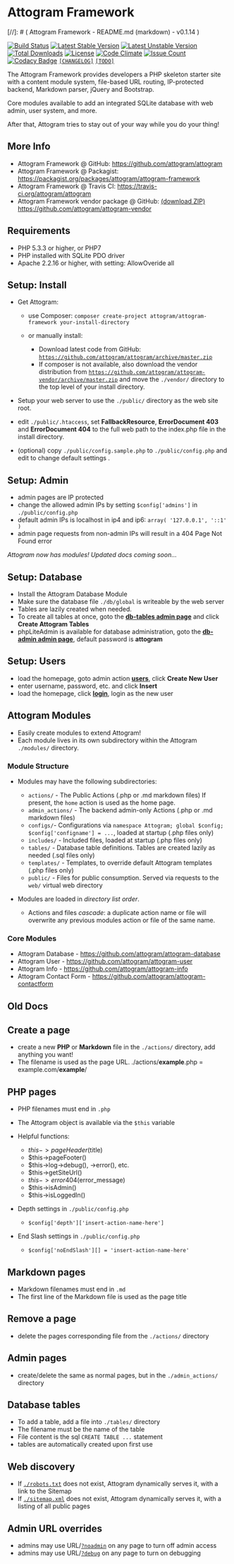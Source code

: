 # Attogram Framework
[//]: # ( Attogram Framework - README.md (markdown) - v0.1.14 )

[![Build Status](https://travis-ci.org/attogram/attogram.svg?branch=master)](https://travis-ci.org/attogram/attogram)
[![Latest Stable Version](https://poser.pugx.org/attogram/attogram-framework/v/stable)](https://packagist.org/packages/attogram/attogram-framework)
[![Latest Unstable Version](https://poser.pugx.org/attogram/attogram-framework/v/unstable)](https://packagist.org/packages/attogram/attogram-framework)
[![Total Downloads](https://poser.pugx.org/attogram/attogram-framework/downloads)](https://packagist.org/packages/attogram/attogram-framework)
[![License](https://poser.pugx.org/attogram/attogram-framework/license)](https://github.com/attogram/attogram/blob/master/LICENSE.md)
[![Code Climate](https://codeclimate.com/github/attogram/attogram/badges/gpa.svg)](https://codeclimate.com/github/attogram/attogram)
[![Issue Count](https://codeclimate.com/github/attogram/attogram/badges/issue_count.svg)](https://codeclimate.com/github/attogram/attogram)
[![Codacy Badge](https://api.codacy.com/project/badge/Grade/0a50344b228f46c98ffb06b78b99cbe0)](https://www.codacy.com/app/attogram-project/attogram?utm_source=github.com&amp;utm_medium=referral&amp;utm_content=attogram/attogram&amp;utm_campaign=Badge_Grade)
[`[CHANGELOG]`](https://github.com/attogram/attogram/blob/master/CHANGELOG.md)
[`[TODO]`](https://github.com/attogram/attogram/blob/master/TODO.md)

The Attogram Framework provides developers a PHP skeleton starter site with
a content module system, file-based URL routing, IP-protected backend,
Markdown parser, jQuery and Bootstrap.  

Core modules available to add an integrated SQLite database with web admin,
user system, and more.

After that, Attogram tries to stay out of your way while you do your thing!

## More Info

* Attogram Framework @ GitHub: https://github.com/attogram/attogram
* Attogram Framework @ Packagist: https://packagist.org/packages/attogram/attogram-framework
* Attogram Framework @ Travis CI: https://travis-ci.org/attogram/attogram
* Attogram Framework vendor package @ GitHub: [(download ZIP)](https://github.com/attogram/attogram-vendor/archive/master.zip) https://github.com/attogram/attogram-vendor

## Requirements

* PHP 5.3.3 or higher, or PHP7
* PHP installed with SQLite PDO driver
* Apache 2.2.16 or higher, with setting: AllowOveride all

## Setup: Install

* Get Attogram:

  * use Composer:
    `composer create-project attogram/attogram-framework your-install-directory`
  * or manually install:

    * Download latest code from GitHub:
      [`https://github.com/attogram/attogram/archive/master.zip`](https://github.com/attogram/attogram/archive/master.zip)
    * If composer is not available, also download the vendor distribution from
      [`https://github.com/attogram/attogram-vendor/archive/master.zip`](https://github.com/attogram/attogram-vendor/archive/master.zip)
      and move the `./vendor/` directory to the top level of your install directory.

* Setup your web server to use the `./public/` directory as the web site root.
* edit `./public/.htaccess`, set **FallbackResource**, **ErrorDocument 403**
  and **ErrorDocument 404** to the full web path to the index.php file in
  the install directory.
* (optional) copy `./public/config.sample.php` to `./public/config.php` and
  edit to change default settings .

## Setup: Admin

* admin pages are IP protected
* change the allowed admin IPs by setting `$config['admins']` in
  `./public/config.php`
* default admin IPs is localhost in ip4 and ip6: `array( '127.0.0.1', '::1' )`
* admin page requests from non-admin IPs will result in a
  404 Page Not Found error

_Attogram now has modules!  Updated docs coming soon..._

## Setup: Database

* Install the Attogram Database Module
* Make sure the database file `./db/global` is writeable by the web server
* Tables are lazily created when needed.  
* To create all tables at once, goto the
  [**db-tables admin page**](../db-tables/) and click **Create Attogram Tables**
* phpLiteAdmin is available for database administration, goto the
  [**db-admin admin page**](../db-admin/), default password is **attogram**

## Setup: Users

* load the homepage, goto admin action [**users**](../users/),
  click **Create New User**
* enter username, password, etc. and click **Insert**
* load the homepage, click [**login**](../login), login as the new user

## Attogram Modules

* Easily create modules to extend Attogram!
* Each module lives in its own subdirectory within the Attogram
  `./modules/` directory.

### Module Structure

* Modules may have the following subdirectories:

  * `actions/` - The Public Actions (.php or .md markdown files)  If present,
    the `home` action is used as the home page.
  * `admin_actions/` - The backend admin-only Actions
    (.php or .md markdown files)
  * `configs/`- Configurations via
    `namespace Attogram; global $config; $config['configname'] = ...`,
    loaded at startup (.php files only)
  * `includes/` - Included files, loaded at startup (.php files only)
  * `tables/` - Database table definitions. Tables are created lazily as needed
    (.sql files only)
  * `templates/` - Templates, to override default Attogram templates  
    (.php files only)
  * `public/` - Files for public consumption. Served via requests to the
    `web/` virtual web directory

* Modules are loaded in _directory list order_.

  * Actions and files _cascade_: a duplicate action name or file will overwrite
    any previous modules action or file of the same name.

### Core Modules

* Attogram Database - <https://github.com/attogram/attogram-database>
* Attogram User - <https://github.com/attogram/attogram-user>
* Attogram Info - <https://github.com/attogram/attogram-info>
* Attogram Contact Form - <https://github.com/attogram/attogram-contactform>

## Old Docs

## Create a page

* create a new **PHP** or **Markdown** file in the `./actions/` directory, add anything you want!
* The filename is used as the page URL.  ./actions/**example**.php = example.com/**example**/

## PHP pages

* PHP filenames must end in `.php`
* The Attogram object is available via the `$this` variable
* Helpful functions:

  * $this->pageHeader($title)
  * $this->pageFooter()
  * $this->log->debug(), ->error(), etc.
  * $this->getSiteUrl()
  * $this->error404($error_message)
  * $this->isAdmin()
  * $this->isLoggedIn()

* Depth settings in `./public/config.php`

  * `$config['depth']['insert-action-name-here']`

* End Slash settings in `./public/config.php`

  * `$config['noEndSlash'][] = 'insert-action-name-here'`

## Markdown pages

* Markdown filenames must end in `.md`
* The first line of the Markdown file is used as the page title

## Remove a page

* delete the pages corresponding file from the `./actions/` directory

## Admin pages

* create/delete the same as normal pages, but in the `./admin_actions/` directory

## Database tables

* To add a table, add a file into `./tables/` directory
* The filename must be the name of the table
* File content is the sql `CREATE TABLE ...` statement
* tables are automatically created upon first use

## Web discovery

* If [`./robots.txt`](../robots.txt) does not exist, Attogram dynamically serves it, with a link to the Sitemap
* If [`./sitemap.xml`](../sitemap.xml) does not exist, Attogram dynamically serves it, with a listing of all public pages

## Admin URL overrides

* admins may use URL/[`?noadmin`](?noadmin) on any page to turn off admin access
* admins may use URL/[`?debug`](?debug) on any page to turn on debugging
